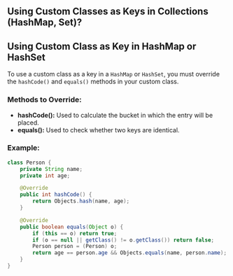 ## Using Custom Classes as Keys in Collections (HashMap, Set)?

## Using Custom Class as Key in HashMap or HashSet

To use a custom class as a key in a `HashMap` or `HashSet`, you must override the `hashCode()` and `equals()` methods in your custom class.

### Methods to Override:

- **hashCode():** Used to calculate the bucket in which the entry will be placed.
- **equals():** Used to check whether two keys are identical.

### Example:

```java
class Person {
    private String name;
    private int age;

    @Override
    public int hashCode() {
        return Objects.hash(name, age);
    }

    @Override
    public boolean equals(Object o) {
        if (this == o) return true;
        if (o == null || getClass() != o.getClass()) return false;
        Person person = (Person) o;
        return age == person.age && Objects.equals(name, person.name);
    }
}
```
